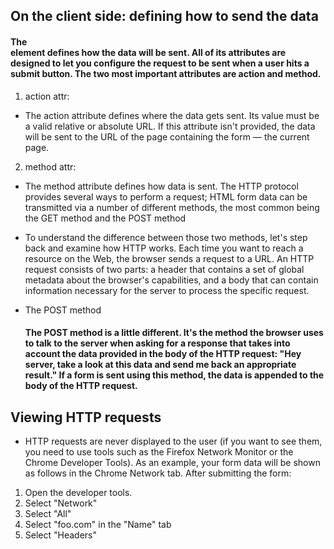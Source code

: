 ## On the client side: defining how to send the data
#### The <form> element defines how the data will be sent. All of its attributes are designed to let you configure the request to be sent when a user hits a submit button. The two most important attributes are action and method.


1. action attr:
- The action attribute defines where the data gets sent. Its value must be a valid relative or absolute URL. If this attribute isn't provided, the data will be sent to the URL of the page containing the form — the current page.
2. method attr:
- The method attribute defines how data is sent. The HTTP protocol provides several ways to perform a request; HTML form data can be transmitted via a number of different methods, the most common being the GET method and the POST method

- To understand the difference between those two methods, let's step back and examine how HTTP works. Each time you want to reach a resource on the Web, the browser sends a request to a URL. An HTTP request consists of two parts: a header that contains a set of global metadata about the browser's capabilities, and a body that can contain information necessary for the server to process the specific request.
 - The POST method
   #### The POST method is a little different. It's the method the browser uses to talk to the server when asking for a response that takes into account the data provided in the body of the HTTP request: "Hey server, take a look at this data and send me back an appropriate result." If a form is sent using this method, the data is appended to the body of the HTTP request.

## Viewing HTTP requests
- HTTP requests are never displayed to the user (if you want to see them, you need to use tools such as the Firefox Network Monitor or the Chrome Developer Tools). As an example, your form data will be shown as follows in the Chrome Network tab. After submitting the form:
1. Open the developer tools.
1. Select "Network"
1. Select "All"
1. Select "foo.com" in the "Name" tab
1. Select "Headers"